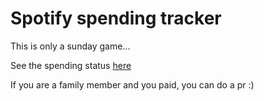 Spotify spending tracker
========================

This is only a sunday game...

See the spending status  [here](https://cdn.rawgit.com/pasix/spotify-spending-tracker/master/app/build/index.html)

If you are a family member and you paid, you can do a pr :)

